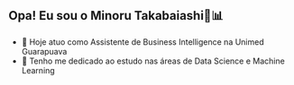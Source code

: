 ## Opa! Eu sou o Minoru Takabaiashi👋📊

- 🔭 Hoje atuo como Assistente de Business Intelligence na Unimed Guarapuava 
- 🌱 Tenho me dedicado ao estudo nas áreas de Data Science e Machine Learning 
